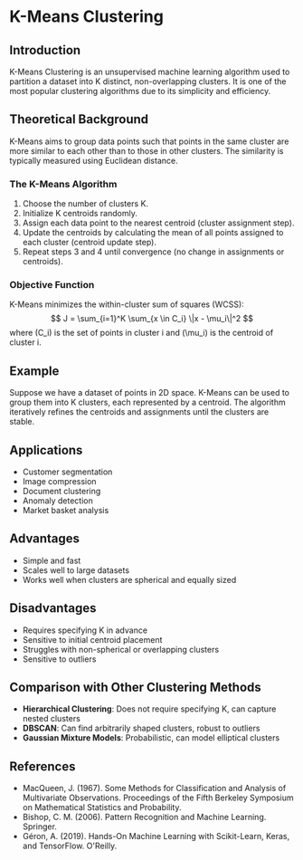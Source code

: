 # K-Means Clustering

## Introduction
K-Means Clustering is an unsupervised machine learning algorithm used to partition a dataset into K distinct, non-overlapping clusters. It is one of the most popular clustering algorithms due to its simplicity and efficiency.

## Theoretical Background
K-Means aims to group data points such that points in the same cluster are more similar to each other than to those in other clusters. The similarity is typically measured using Euclidean distance.

### The K-Means Algorithm
1. Choose the number of clusters K.
2. Initialize K centroids randomly.
3. Assign each data point to the nearest centroid (cluster assignment step).
4. Update the centroids by calculating the mean of all points assigned to each cluster (centroid update step).
5. Repeat steps 3 and 4 until convergence (no change in assignments or centroids).

### Objective Function
K-Means minimizes the within-cluster sum of squares (WCSS):
$$
J = \sum_{i=1}^K \sum_{x \in C_i} \|x - \mu_i\|^2
$$
where \(C_i\) is the set of points in cluster i and \(\mu_i\) is the centroid of cluster i.

## Example
Suppose we have a dataset of points in 2D space. K-Means can be used to group them into K clusters, each represented by a centroid. The algorithm iteratively refines the centroids and assignments until the clusters are stable.

## Applications
- Customer segmentation
- Image compression
- Document clustering
- Anomaly detection
- Market basket analysis

## Advantages
- Simple and fast
- Scales well to large datasets
- Works well when clusters are spherical and equally sized

## Disadvantages
- Requires specifying K in advance
- Sensitive to initial centroid placement
- Struggles with non-spherical or overlapping clusters
- Sensitive to outliers

## Comparison with Other Clustering Methods
- **Hierarchical Clustering**: Does not require specifying K, can capture nested clusters
- **DBSCAN**: Can find arbitrarily shaped clusters, robust to outliers
- **Gaussian Mixture Models**: Probabilistic, can model elliptical clusters

## References
- MacQueen, J. (1967). Some Methods for Classification and Analysis of Multivariate Observations. Proceedings of the Fifth Berkeley Symposium on Mathematical Statistics and Probability.
- Bishop, C. M. (2006). Pattern Recognition and Machine Learning. Springer.
- Géron, A. (2019). Hands-On Machine Learning with Scikit-Learn, Keras, and TensorFlow. O'Reilly. 